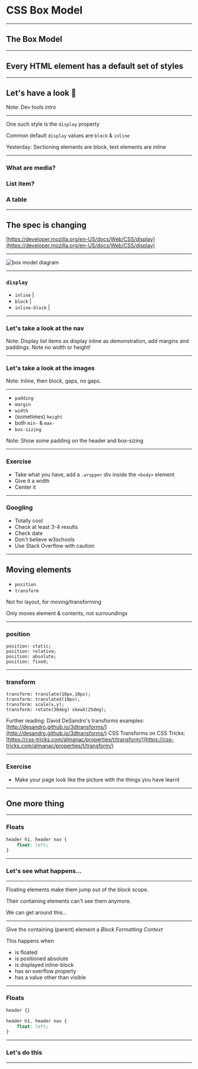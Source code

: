 # CSS Box Model

---

## The Box Model

---

## Every HTML element has a default set of styles

---

## Let's have a look 👀

Note:
Dev tools intro

---

One such style is the `display` property

Common default `display` values are `block` & `inline`

Yesterday: Sectioning elements are block, text elements are inline

---

### What are media?
### List item?
### A table

---

## The spec is changing

[https://developer.mozilla.org/en-US/docs/Web/CSS/display](https://developer.mozilla.org/en-US/docs/Web/CSS/display)

---

![box model diagram](boxmodal.png)

---

### `display`

- `inline` |
- `block` |
- `inline-block` |

---

### Let's take a look at the nav

Note:
Display list items as display inline as demonstration, add margins and paddings. Note no width or height!

---

### Let's take a look at the images

Note:
Inline, then block, gaps, no gaps.

---

- `padding`
- `margin`
- `width`
- (sometimes) `height`
- both `min-` & `max-`
- `box-sizing`

Note:
Show some padding on the header and box-sizing

---

### Exercise

- Take what you have, add a `.wrapper` div inside the `<body>` element
- Give it a width
- Center it

---

### Googling

- Totally cool
- Check at least 3-4 results
- Check date
- Don't believe w3schools
- Use Stack Overflow with caution

---

## Moving elements

- `position`
- `transform`

Not for layout, for moving/transforming

Only moves element & contents, not surroundings

---

### position

```
position: static;
position: relative;
position: absolute;
position: fixed;
```

---

### transform

```
transform: translate(10px,10px);
transform: translateX(10px);
transform: scale(x,y);
transform: rotate(30deg) skewX(25deg);
```

Further reading:
David DeSandro's transforms examples: [http://desandro.github.io/3dtransforms/](http://desandro.github.io/3dtransforms/)
CSS Transforms on CSS Tricks: [https://css-tricks.com/almanac/properties/t/transform/](https://css-tricks.com/almanac/properties/t/transform/)

---

### Exercise

- Make your page look like the picture with the things you have learnt

---

## One more thing

---

### Floats

```css
header h1, header nav {
	float: left;
}
```

---

### Let's see what happens...

---

Floating elements make them jump out of the block scope.

Their containing elements can't see them anymore.

We can get around this...

---

Give the containing (parent) element a *Block Formatting Context*

This happens when

- is floated
- is positioned absolute
- is displayed inline-block
- has an overflow property
- has a value other than visible

---

### Floats

```css
header {}

header h1, header nav {
	float: left;
}
```
---

### Let's do this

---















